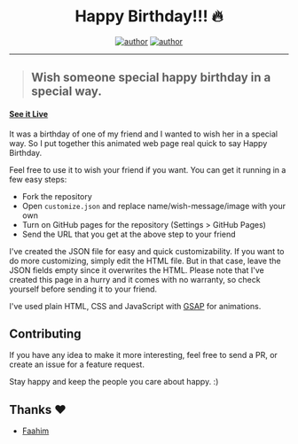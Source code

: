 <h1 align="center">Happy Birthday!!! 🔥</h1> 

<p align="center">
<a href="https://kjk.gitlab.io/"><img alt="author" src="https://img.shields.io/badge/author-kjk%20-red"/></a>
<a href="https://github.com/ellerbrock/open-source-badges/"><img alt="author" src="https://badges.frapsoft.com/os/v1/open-source.svg?v=103"/></a>
</p>

<hr>


> ## Wish someone special happy birthday in a special way.

#### [See it Live](https://kjk.github.io/Happy-Birthday/)

It was a birthday of one of my friend and I wanted to wish her in a special way. So I put together this animated web page real quick to say Happy Birthday.

Feel free to use it to wish your friend if you want.
You can get it running in a few easy steps:

* Fork the repository
* Open `customize.json` and replace name/wish-message/image with your own
* Turn on GitHub pages for the repository (Settings > GitHub Pages)
* Send the URL that you get at the above step to your friend

I've created the JSON file for easy and quick customizability. If you want to do more customizing, simply edit the HTML file. But in that case, leave the JSON fields empty since it overwrites the HTML. Please note that I've created this page in a hurry and it comes with no warranty, so check yourself before sending it to your friend.

I've used plain HTML, CSS and JavaScript with [GSAP](https://greensock.com/gsap) for animations.

## Contributing

If you have any idea to make it more interesting, feel free to send a PR, or create an issue for a feature request.

Stay happy and keep the people you care about happy. :)

## Thanks :heart:‍ 

* [Faahim](https://github.com/faahim/happy-birthday)
